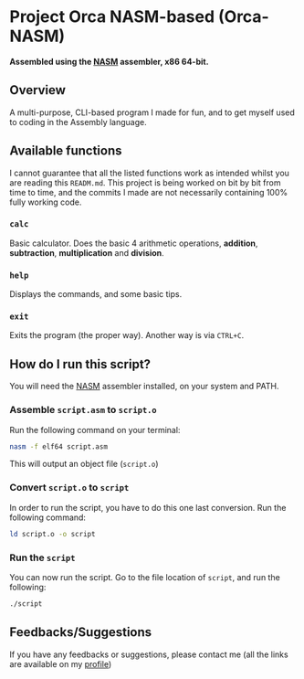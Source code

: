 # Project Orca NASM-based (Orca-NASM)

**Assembled using the [NASM](https://nasm.us) assembler, x86 64-bit.**

## Overview

A multi-purpose, CLI-based program I made for fun, and to get myself used to coding in the Assembly language. 

## Available functions

I cannot guarantee that all the listed functions work as intended whilst you are reading this `READM.md`. This project is being worked on bit by bit from time to time, and the commits I made are not necessarily containing 100% fully working code.

### `calc`

Basic calculator. Does the basic 4 arithmetic operations, **addition**, **subtraction**, **multiplication** and **division**.

### `help`

Displays the commands, and some basic tips.

### `exit`

Exits the program (the proper way). Another way is via `CTRL+C`.

## How do I run this script?

You will need the [NASM](https://nasm.us) assembler installed, on your system and PATH.

### Assemble `script.asm` to `script.o`

Run the following command on your terminal:

```bash
nasm -f elf64 script.asm
```

This will output an object file (`script.o`)

### Convert `script.o` to `script`

In order to run the script, you have to do this one last conversion. Run the following command:

```bash
ld script.o -o script
```

### Run the `script`

You can now run the script. Go to the file location of `script`, and run the following:

```bash
./script
```

## Feedbacks/Suggestions

If you have any feedbacks or suggestions, please contact me (all the links are available on my [profile](https://github.com/luqmanually))

